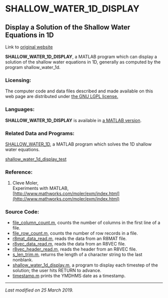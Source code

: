 # SHALLOW_WATER_1D_DISPLAY  
Display a Solution of the Shallow Water Equations in 1D
----------
Link to [original website](https://people.sc.fsu.edu/~jburkardt/m_src/shallow_water_1d_display/shallow_water_1d_display.html)

**SHALLOW_WATER_1D_DISPLAY**, a MATLAB program which can display a solution of the shallow water equations in 1D, generally as computed by the program shallow_water_1d.

### Licensing:

The computer code and data files described and made available on this web page are distributed under  [the GNU LGPL license.](https://www.gnu.org/licenses/lgpl-3.0.en.html)

### Languages:

**SHALLOW_WATER_1D_DISPLAY**  is available in  [a MATLAB version](https://people.sc.fsu.edu/~jburkardt/m_src/shallow_water_1d_display/shallow_water_1d_display.html).

### Related Data and Programs:

[SHALLOW_WATER_1D](https://people.sc.fsu.edu/~jburkardt/m_src/shallow_water_1d/shallow_water_1d.html), a MATLAB program which solves the 1D shallow water equations.

[shallow_water_1d_display_test](https://people.sc.fsu.edu/~jburkardt/m_src/shallow_water_1d_display_test/shallow_water_1d_display_test.html)

### Reference:

1.  Cleve Moler,  
    Experiments with MATLAB,  
    [http://www.mathworks.com/moler/exm/index.html](http://www.mathworks.com/moler/exm/index.html)

### Source Code:

-   [file_column_count.m](https://people.sc.fsu.edu/~jburkardt/m_src/shallow_water_1d_display/file_column_count.m), counts the number of columns in the first line of a file.
-   [file_row_count.m](https://people.sc.fsu.edu/~jburkardt/m_src/shallow_water_1d_display/file_row_count.m), counts the number of row records in a file.
-   [r8mat_data_read.m](https://people.sc.fsu.edu/~jburkardt/m_src/shallow_water_1d_display/r8mat_data_read.m), reads the data from an R8MAT file.
-   [r8vec_data_read.m](https://people.sc.fsu.edu/~jburkardt/m_src/shallow_water_1d_display/r8vec_data_read.m), reads the data from an R8VEC file.
-   [r8vec_header_read.m](https://people.sc.fsu.edu/~jburkardt/m_src/shallow_water_1d_display/r8vec_header_read.m), reads the header from an R8VEC file.
-   [s_len_trim.m](https://people.sc.fsu.edu/~jburkardt/m_src/shallow_water_1d_display/s_len_trim.m), returns the length of a character string to the last nonblank.
-   [shallow_water_1d_display.m](https://people.sc.fsu.edu/~jburkardt/m_src/shallow_water_1d_display/shallow_water_1d_display.m), a program to display each timestep of the solution; the user hits RETURN to advance.
-   [timestamp.m](https://people.sc.fsu.edu/~jburkardt/m_src/shallow_water_1d_display/timestamp.m)  prints the YMDHMS date as a timestamp.

----------

_Last modified on 25 March 2019._